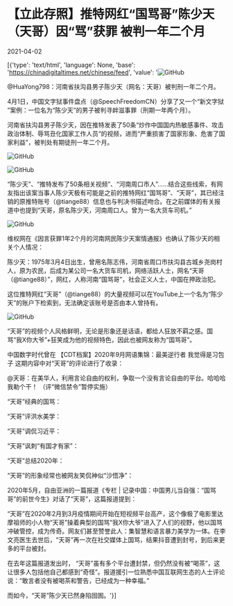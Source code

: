 # 【立此存照】推特网红“国骂哥”陈少天（天哥）因“骂”获罪 被判一年二个月

2021-04-02

[{'type': 'text/html', 'language': None, 'base': 'https://chinadigitaltimes.net/chinese/feed', 'value': '![GitHub](https://chinadigitaltimes.net/chinese/files/2021/04/image-1617377899260.png)

  @HuaYong798：河南省扶沟县男子陈少天（网名：天哥）被判刑一年二个月。 

4月1日，中国文字狱事件盘点（@SpeechFreedomCN）分享了又一个“新文字狱 ”案例：一位名为“陈少天”的男子被判寻衅滋事罪（刑期一年两个月）。



河南省扶沟县男子陈少天，因在推特发表了50条“炒作中国国内热敏感事件、攻击政治体制、辱骂丑化国家工作人员“的视频，进而“严重损害了国家形象、危害了国家利益”，被判处有期徒刑一年二个月。



![GitHub](https://chinadigitaltimes.net/chinese/files/2021/04/image-1617372177754.png)

![GitHub](https://chinadigitaltimes.net/chinese/files/2021/04/image-1617372184504.png)

“陈少天”、“推特发布了50条相关视频”、“河南周口市人”&#8230;&#8230;结合这些线索，有网友指出该案当事人陈少天极有可能是之前的推特网红“国骂哥”、“天哥”，其已经注销的原推特账号（@tiange88）信息也与判决书描述吻合。在之前媒体的有关报道中也提到“天哥，原名陈少天，河南周口人。曾为一名大货车司机。”

![GitHub](https://chinadigitaltimes.net/chinese/files/2021/04/image-1617372349234.png)

维权网在《因言获罪1年2个月的河南网民陈少天案情通报》也确认了陈少天的相关个人情况：



陈少天：1975年3月4日出生，曾用名陈志伟，河南省周口市扶沟县古城乡尧岗村人，原为农民，后成为某公司一名大货车司机，网络活跃人士，网名“天哥（@tiange88）”，网红，人称河南“国骂哥”，社会正义人士，中国在押政治犯。



这位推特网红“天哥”（@tiange88）的大量视频可以在YouTube上一个名为“陈少天”的账户下检索到，无法确定该账号是否由本人曾持有。

![GitHub](https://chinadigitaltimes.net/chinese/files/2021/04/image-1617373136070.png)

“天哥”的视频个人风格鲜明，无论是形象还是话语，都给人狂放不羁之感。国骂“我X你大爷”+狂笑成为他的视频特色，因此也被网友称为“国骂哥”。

中国数字时代曾在 【CDT档案】2020年9月网语集锦：最美逆行者 我觉得是习包子 这期内容中对“天哥”的评论进行了收录：



@天哥：在美华人，利用言论自由的权利，争取一个没有言论自由的平台。哈哈哈我勒个干！ （评“微信禁令”暂停实施）



“天哥”经典的国骂：



“天哥”评洪水美学：



“天哥”调侃习近平：



“天哥”讽刺“有国才有家”：



“天哥”总结2020年：



“天哥”的形象经常也被网友笑侃神似“沙悟净”：



2020年5月，自由亚洲的一篇报道《专栏 | 记录中国：中国男儿当自强：“国骂哥”的前世今生》对话了“天哥”，这篇报道提到：



“天哥”在2020年2月到3月疫情期间开始在短视频平台高产，这个像极了电影里达摩祖师的小人物“天哥”操着典型的国骂“我X你大爷”进入了人们的视野，他以国骂冲破管控，成为传奇。网友们甚至赞誉此人：集智慧和语言暴力美学为一体。在李文亮医生去世后，“天哥”再一次在社交媒体上国骂，结果抖音遭到封号，到后来更多的平台被封。



在去年这篇报道发出时， “天哥”虽有多个平台遭封禁，但仍然没有被“喝茶”，这让很多人包括他自己都感到“奇怪”。报道援引一位熟悉中国互联网生态的人士评论说：“敢言者没有被喝茶和警告，已经成为一种幸福。”

而如今，“天哥”陈少天已然身陷囹圄。'}]